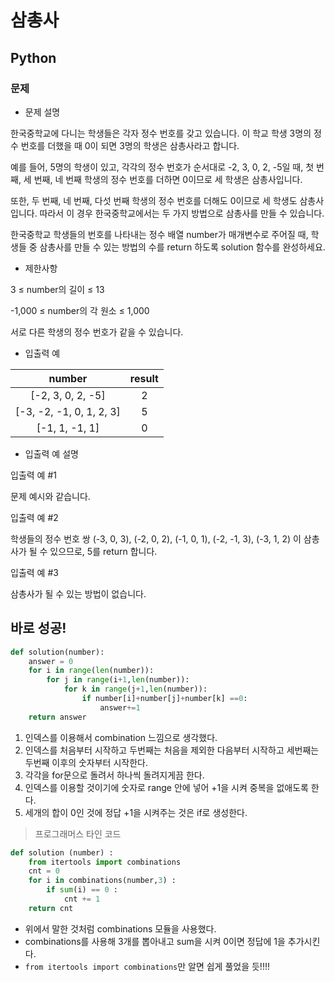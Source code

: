 # 삼총사
## Python
### 문제
- 문제 설명

한국중학교에 다니는 학생들은 각자 정수 번호를 갖고 있습니다. 이 학교 학생 3명의 정수 번호를 더했을 때 0이 되면 3명의 학생은 삼총사라고 합니다. 

예를 들어, 5명의 학생이 있고, 각각의 정수 번호가 순서대로 -2, 3, 0, 2, -5일 때, 첫 번째, 세 번째, 네 번째 학생의 정수 번호를 더하면 0이므로 세 학생은 삼총사입니다. 

또한, 두 번째, 네 번째, 다섯 번째 학생의 정수 번호를 더해도 0이므로 세 학생도 삼총사입니다. 따라서 이 경우 한국중학교에서는 두 가지 방법으로 삼총사를 만들 수 있습니다.

한국중학교 학생들의 번호를 나타내는 정수 배열 number가 매개변수로 주어질 때, 학생들 중 삼총사를 만들 수 있는 방법의 수를 return 하도록 solution 함수를 완성하세요.

- 제한사항

3 ≤ number의 길이 ≤ 13

-1,000 ≤ number의 각 원소 ≤ 1,000

서로 다른 학생의 정수 번호가 같을 수 있습니다.

- 입출력 예

|number                     |	result      |
| :---------------------------: | :---------------:|
| [-2, 3, 0, 2, -5]          |	        2   |
| [-3, -2, -1, 0, 1, 2, 3]   |	5           |
| [-1, 1, -1, 1]             |	0           |

- 입출력 예 설명

입출력 예 #1

문제 예시와 같습니다.

입출력 예 #2

학생들의 정수 번호 쌍 (-3, 0, 3), (-2, 0, 2), (-1, 0, 1), (-2, -1, 3), (-3, 1, 2) 이 삼총사가 될 수 있으므로, 5를 return 합니다.

입출력 예 #3

삼총사가 될 수 있는 방법이 없습니다.


## 바로 성공!
```python
def solution(number):
    answer = 0
    for i in range(len(number)):
        for j in range(i+1,len(number)):
            for k in range(j+1,len(number)):
                if number[i]+number[j]+number[k] ==0:
                    answer+=1
    return answer
```
1. 인덱스를 이용해서 combination 느낌으로 생각했다.
2. 인덱스를 처음부터 시작하고 두번째는 처음을 제외한 다음부터 시작하고 세번째는 두번째 이후의 숫자부터 시작한다.
3. 각각을 for문으로 돌려서 하나씩 돌려지게끔 한다.
4. 인덱스를 이용할 것이기에 숫자로 range 안에 넣어 +1을 시켜 중복을 없애도록 한다.
5. 세개의 합이 0인 것에 정답 +1을 시켜주는 것은 if로 생성한다.

> 프로그래머스 타인 코드
```python
def solution (number) :
    from itertools import combinations
    cnt = 0
    for i in combinations(number,3) :
        if sum(i) == 0 :
            cnt += 1
    return cnt
```
- 위에서 말한 것처럼 combinations 모듈을 사용했다.
- combinations를 사용해 3개를 뽑아내고 sum을 시켜 0이면 정답에 1을 추가시킨다.
- `from itertools import combinations`만 알면 쉽게 풀었을 듯!!!!